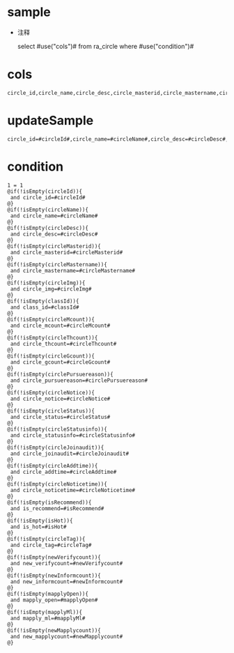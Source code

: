 sample
===
* 注释

	select #use("cols")# from ra_circle  where  #use("condition")#

cols
===
	circle_id,circle_name,circle_desc,circle_masterid,circle_mastername,circle_img,class_id,circle_mcount,circle_thcount,circle_gcount,circle_pursuereason,circle_notice,circle_status,circle_statusinfo,circle_joinaudit,circle_addtime,circle_noticetime,is_recommend,is_hot,circle_tag,new_verifycount,new_informcount,mapply_open,mapply_ml,new_mapplycount

updateSample
===
	
	circle_id=#circleId#,circle_name=#circleName#,circle_desc=#circleDesc#,circle_masterid=#circleMasterid#,circle_mastername=#circleMastername#,circle_img=#circleImg#,class_id=#classId#,circle_mcount=#circleMcount#,circle_thcount=#circleThcount#,circle_gcount=#circleGcount#,circle_pursuereason=#circlePursuereason#,circle_notice=#circleNotice#,circle_status=#circleStatus#,circle_statusinfo=#circleStatusinfo#,circle_joinaudit=#circleJoinaudit#,circle_addtime=#circleAddtime#,circle_noticetime=#circleNoticetime#,is_recommend=#isRecommend#,is_hot=#isHot#,circle_tag=#circleTag#,new_verifycount=#newVerifycount#,new_informcount=#newInformcount#,mapply_open=#mapplyOpen#,mapply_ml=#mapplyMl#,new_mapplycount=#newMapplycount#

condition
===

	1 = 1  
	@if(!isEmpty(circleId)){
	 and circle_id=#circleId#
	@}
	@if(!isEmpty(circleName)){
	 and circle_name=#circleName#
	@}
	@if(!isEmpty(circleDesc)){
	 and circle_desc=#circleDesc#
	@}
	@if(!isEmpty(circleMasterid)){
	 and circle_masterid=#circleMasterid#
	@}
	@if(!isEmpty(circleMastername)){
	 and circle_mastername=#circleMastername#
	@}
	@if(!isEmpty(circleImg)){
	 and circle_img=#circleImg#
	@}
	@if(!isEmpty(classId)){
	 and class_id=#classId#
	@}
	@if(!isEmpty(circleMcount)){
	 and circle_mcount=#circleMcount#
	@}
	@if(!isEmpty(circleThcount)){
	 and circle_thcount=#circleThcount#
	@}
	@if(!isEmpty(circleGcount)){
	 and circle_gcount=#circleGcount#
	@}
	@if(!isEmpty(circlePursuereason)){
	 and circle_pursuereason=#circlePursuereason#
	@}
	@if(!isEmpty(circleNotice)){
	 and circle_notice=#circleNotice#
	@}
	@if(!isEmpty(circleStatus)){
	 and circle_status=#circleStatus#
	@}
	@if(!isEmpty(circleStatusinfo)){
	 and circle_statusinfo=#circleStatusinfo#
	@}
	@if(!isEmpty(circleJoinaudit)){
	 and circle_joinaudit=#circleJoinaudit#
	@}
	@if(!isEmpty(circleAddtime)){
	 and circle_addtime=#circleAddtime#
	@}
	@if(!isEmpty(circleNoticetime)){
	 and circle_noticetime=#circleNoticetime#
	@}
	@if(!isEmpty(isRecommend)){
	 and is_recommend=#isRecommend#
	@}
	@if(!isEmpty(isHot)){
	 and is_hot=#isHot#
	@}
	@if(!isEmpty(circleTag)){
	 and circle_tag=#circleTag#
	@}
	@if(!isEmpty(newVerifycount)){
	 and new_verifycount=#newVerifycount#
	@}
	@if(!isEmpty(newInformcount)){
	 and new_informcount=#newInformcount#
	@}
	@if(!isEmpty(mapplyOpen)){
	 and mapply_open=#mapplyOpen#
	@}
	@if(!isEmpty(mapplyMl)){
	 and mapply_ml=#mapplyMl#
	@}
	@if(!isEmpty(newMapplycount)){
	 and new_mapplycount=#newMapplycount#
	@}
	
	
